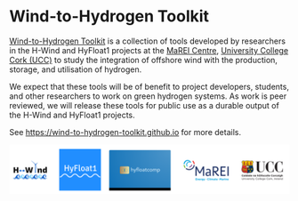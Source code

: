 # Wind-to-Hydrogen Toolkit

[Wind-to-Hydrogen Toolkit](https://github.com/wind-to-hydrogen-toolkit) is a collection of tools developed by researchers in the H-Wind and HyFloat1 projects at the [MaREI Centre](https://www.marei.ie/), [University College Cork (UCC)](https://www.ucc.ie/en/) to study the integration of offshore wind with the production, storage, and utilisation of hydrogen.

We expect that these tools will be of benefit to project developers, students, and other researchers to work on green hydrogen systems.
As work is peer reviewed, we will release these tools for public use as a durable output of the H-Wind and HyFloat1 projects.

See <https://wind-to-hydrogen-toolkit.github.io> for more details.

![H-Wind, HyFloat1 & HyFloatComp project logos](/images/logos-hwind-hyfloat1-ucc-hyfloatcomp.png "H-Wind, HyFloat1 & HyFloatComp project logos")
